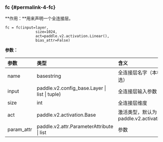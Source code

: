### fc {#permalink-4-fc}

**作用：**用来声明一个全连接层。

```
fc = fc(input=layer,
              size=1024,
              act=paddle.v2.activation.Linear(),
              bias_attr=False)
```

**参数：**

| 参数 | 类型 | 含义 |
| :--- | :--- | :--- |
| name | basestring | 全连接层名字（本参数可选） |
| input | paddle.v2.config\_base.Layer \| list \| tuple\) | 全连接层输入参数 |
| size | int | 全连接层维度 |
| act | paddle.v2.activation.Base | 激活类型，默认为：paddle.v2.activation.Tanh |
| param\_attr | paddle.v2.attr.ParameterAttribute \| list | 参数 |



